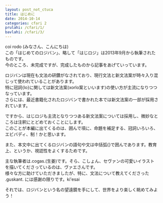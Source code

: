```yaml
---
layout: post_not_ctuca
title: はじめに
date: 2014-10-14
categories: cfari 2
prulahi: /cfari/1/
bavlahi: /cfari/3/
---
```


coi rodo (みなさん、こんにちは)  
この「はじめてのロジバン」、略して「はじロジ」は2013年9月から執筆されたものです。  
今のところ、未完成ですが、完成したものから記事をあげていっています。

ロジバンは現在も文法の研鑽がなされており、現行文法と新文法案が時々入り混じって使われていることがあります。  
特に冠詞{lo}に関しては新文法案(xorlo案といいます)の使い方が主流になりつつなっています。  
さらには、最近書籍化されたロジバンで書かれた本では新文法案の一部が採用されています。  

ですから、はじロジも主流となりつつある新文法案については採用し、微妙なところは注釈にとどめておくことにします。  
このことが本編に出てくるのは、囲んで項に、命題を補足する、冠詞いろいろ、エビバディ、制！かと思います。  

また、本文中に出てくるロジバンの語句や文は中括弧{}で囲んであります。教育上、というか、視認性をよくするためです。  

主な執筆者は.cogas.(生姜)です。そら、こしょん、セヴァンの可愛いイラストを描いてくださっているのは、ヴァエさんです。  
様々な方に助けていただきましたが、特に、文法について教えてくださった .guskant. には感謝の限りです。ki'esai  

それでは、ロジバンという名の望遠鏡を手にして、世界をより楽しく眺めてみよう！